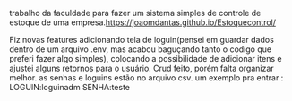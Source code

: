trabalho da faculdade para fazer um sistema simples de controle de estoque de uma empresa.https://joaomdantas.github.io/Estoquecontrol/


Fiz novas features adicionando tela de loguin(pensei em guardar dados dentro de um arquivo .env, mas acabou baguçando tanto o codígo que preferi fazer algo simples), colocando a possibilidade de adicionar itens e ajustei alguns retornos para o usuário.
Crud feito, porém falta organizar melhor.
as senhas e loguins estão no arquivo csv. um exemplo pra entrar :
LOGUIN:loguinadm
SENHA:teste
